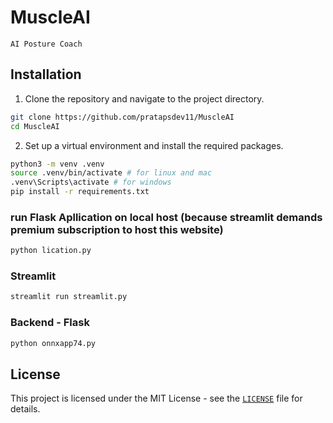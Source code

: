 # MuscleAI
`AI Posture Coach`

## Installation

1. Clone the repository and navigate to the project directory.
```bash
git clone https://github.com/pratapsdev11/MuscleAI
cd MuscleAI
```

2. Set up a virtual environment and install the required packages.
```bash
python3 -m venv .venv
source .venv/bin/activate # for linux and mac
.venv\Scripts\activate # for windows
pip install -r requirements.txt
```
### run Flask Apllication on local host (because streamlit demands premium subscription to host this website)
```bash
python lication.py
```
### Streamlit
```bash
streamlit run streamlit.py
```

### Backend - Flask
```bash
python onnxapp74.py
```

## License
This project is licensed under the MIT License - see the [`LICENSE`](LICENSE) file for details.
